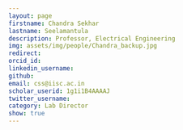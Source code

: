 ```yaml
---
layout: page
firstname: Chandra Sekhar
lastname: Seelamantula
description: Professor, Electrical Engineering
img: assets/img/people/Chandra_backup.jpg
redirect:
orcid_id: 
linkedin_username: 
github: 
email: css@iisc.ac.in
scholar_userid: 1g1i1B4AAAAJ
twitter_username: 
category: Lab Director
show: true
---
```

